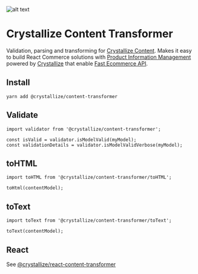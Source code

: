 ![alt text](https://raw.githubusercontent.com/CrystallizeAPI/crystallize-content-transformer/HEAD/media/logo.png 'Pie with slice')

# Crystallize Content Transformer

Validation, parsing and transforming for [Crystallize Content](https://crystallize.com/developers/react-components/crystallize-content-transformer). Makes it easy to build React Commerce solutions with [Product Information Management](https://crystallize.com/product/product-information-management) powered by [Crystallize](https://crystallize.com) that enable [Fast Ecommerce API](https://crystallize.com/product/graphql-commerce-api).

## Install

```
yarn add @crystallize/content-transformer
```

## Validate

```
import validator from '@crystallize/content-transformer';

const isValid = validator.isModelValid(myModel);
const validationDetails = validator.isModelValidVerbose(myModel);
```

## toHTML

```
import toHTML from '@crystallize/content-transformer/toHTML';

toHtml(contentModel);
```

## toText

```
import toText from '@crystallize/content-transformer/toText';

toText(contentModel);
```

## React

See [@crystallize/react-content-transformer](https://www.npmjs.com/package/@crystallize/react-content-transformer)
